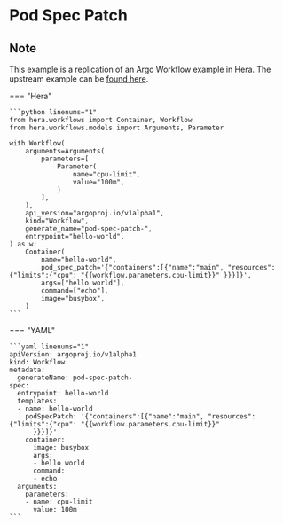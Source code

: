 # Pod Spec Patch

## Note

This example is a replication of an Argo Workflow example in Hera.
The upstream example can be [found here](https://github.com/argoproj/argo-workflows/blob/main/examples/pod-spec-patch.yaml).




=== "Hera"

    ```python linenums="1"
    from hera.workflows import Container, Workflow
    from hera.workflows.models import Arguments, Parameter

    with Workflow(
        arguments=Arguments(
            parameters=[
                Parameter(
                    name="cpu-limit",
                    value="100m",
                )
            ],
        ),
        api_version="argoproj.io/v1alpha1",
        kind="Workflow",
        generate_name="pod-spec-patch-",
        entrypoint="hello-world",
    ) as w:
        Container(
            name="hello-world",
            pod_spec_patch='{"containers":[{"name":"main", "resources":{"limits":{"cpu": "{{workflow.parameters.cpu-limit}}" }}}]}',
            args=["hello world"],
            command=["echo"],
            image="busybox",
        )
    ```

=== "YAML"

    ```yaml linenums="1"
    apiVersion: argoproj.io/v1alpha1
    kind: Workflow
    metadata:
      generateName: pod-spec-patch-
    spec:
      entrypoint: hello-world
      templates:
      - name: hello-world
        podSpecPatch: '{"containers":[{"name":"main", "resources":{"limits":{"cpu": "{{workflow.parameters.cpu-limit}}"
          }}}]}'
        container:
          image: busybox
          args:
          - hello world
          command:
          - echo
      arguments:
        parameters:
        - name: cpu-limit
          value: 100m
    ```

